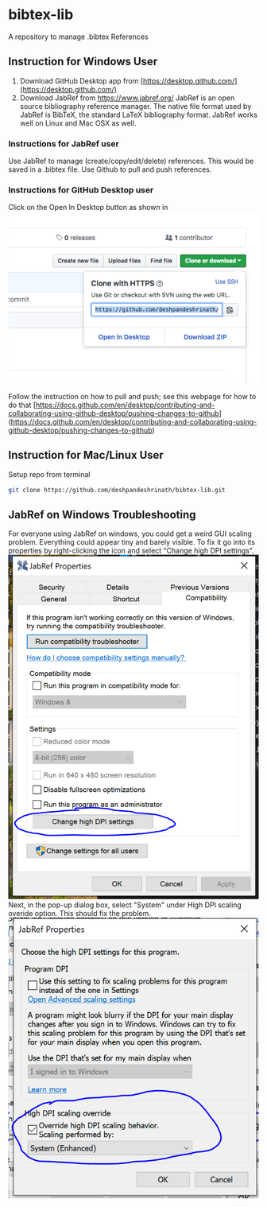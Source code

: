 # bibtex-lib
A repository to manage .bibtex References

## Instruction for Windows User
1. Download GitHub Desktop app from [https://desktop.github.com/](https://desktop.github.com/)
2. Download JabRef from https://www.jabref.org/ JabRef is an open source bibliography reference manager. The native file format used by JabRef is BibTeX, the standard LaTeX bibliography format. JabRef works well on Linux and Mac OSX as well.

### Instructions for JabRef user
Use JabRef to manage (create/copy/edit/delete) references. This would be saved in a .bibtex file. Use Github to pull and push references.

### Instructions for GitHub Desktop user
Click on the Open In Desktop button as shown in ![image](inst.png)


Follow the instruction on how to pull and push; see this webpage for how to do that [https://docs.github.com/en/desktop/contributing-and-collaborating-using-github-desktop/pushing-changes-to-github] (https://docs.github.com/en/desktop/contributing-and-collaborating-using-github-desktop/pushing-changes-to-github)

## Instruction for Mac/Linux User
Setup repo from terminal

``` bash
git clone https://github.com/deshpandeshrinath/bibtex-lib.git
```

## JabRef on Windows Troubleshooting

For everyone using JabRef on windows, you could get a weird GUI scaling problem. Everything could appear tiny and barely visible. To fix it go into its properties by right-clicking the icon and select "Change high DPI settings".
![image](win1.png)
Next, in the pop-up dialog box, select "System" under High DPI scaling overide option. This should fix the problem.
![image](win2.png)
